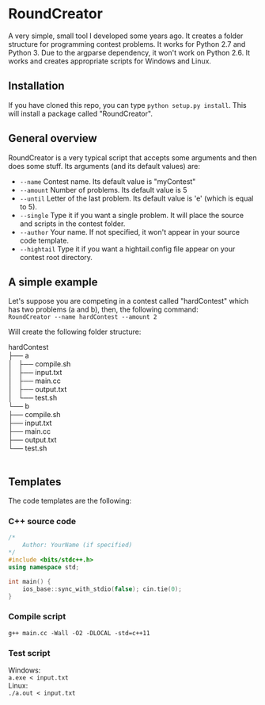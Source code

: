 # RoundCreator
A very simple, small tool I developed some years ago. It creates a folder structure for programming contest problems. It works for Python 2.7 and Python 3.
Due to the argparse dependency, it won't work on Python 2.6. It works and creates appropriate scripts for Windows and Linux.

## Installation
If you have cloned this repo, you can type `python setup.py install`. This will install a package called "RoundCreator".
## General overview
RoundCreator is a very typical script that accepts some arguments and then does some stuff. Its arguments (and its default values) are:
* `--name` Contest name. Its default value is "myContest"
* `--amount` Number of problems. Its default value is 5
* `--until` Letter of the last problem. Its default value is 'e' (which is equal to 5).
* `--single` Type it if you want a single problem. It will place the source and scripts in the contest folder.
* `--author` Your name. If not specified, it won't appear in your source code template.
* `--hightail` Type it if you want a hightail.config file appear on your contest root directory.

## A simple example
Let's suppose you are competing in a contest called "hardContest" which has two problems (a and b), then, the following command:<br>
`RoundCreator --name hardContest --amount 2`


Will create the following folder structure:

hardContest<br>
├── a<br>
│   ├── compile.sh<br>
│   ├── input.txt<br>
│   ├── main.cc<br>
│   ├── output.txt<br>
│   └── test.sh<br>
└── b<br>
    ├── compile.sh<br>
    ├── input.txt<br>
    ├── main.cc<br>
    ├── output.txt<br>
    └── test.sh<br>
<br>

## Templates
The code templates are the following:
### C++ source code
```c++
/*
    Author: YourName (if specified)
*/
#include <bits/stdc++.h>
using namespace std;

int main() {
    ios_base::sync_with_stdio(false); cin.tie(0);
}
```
### Compile script
`g++ main.cc -Wall -O2 -DLOCAL -std=c++11`

### Test script
Windows:<br>
`a.exe < input.txt`<br>
Linux:<br>
`./a.out < input.txt`

